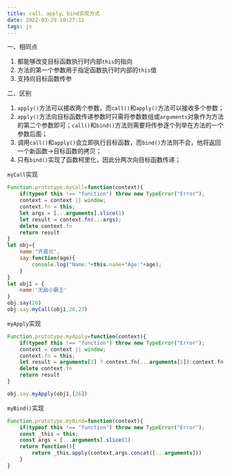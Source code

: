 ```yaml
---
title: call、apply、bind实现方式
date: 2022-03-29 10:27:11
tags: js
---
```


一、相同点

1. 都能够改变目标函数执行时内部`this`的指向
2. 方法的第一个参数用于指定函数执行时内部的`this`值
3. 支持向目标函数传参

二、区别

1. `apply()`方法可以接收两个参数，而`call()`和`apply()`方法可以接收多个参数；
2. `apply()`方法向目标函数传递参数时只需将参数数组或`arguments`对象作为方法的第二个参数即可；`call()`和`bind()`方法则需要将传参逐个列举在方法的一个参数后面；
3. 调用`call()`和`apply()`会立即执行目标函数，而`bind()`方法则不会，他将返回一个新函数->目标函数的拷贝；
4. 只有`bind()`实现了函数柯里化，因此分两次向目标函数传递；

`myCall`实现

```js
Function.prototype.myCall=function(context){
    if(typeof this !== "function") throw new TypeError("Error");
    context = context || window;
    context.fn = this;
    let args = [...arguments].slice(1)
    let result = context.fn(...args);
    delete context.fn
    return result
}
let obj={
    name:"齐震元",
    say:function(age){
        console.log("Name:"+this.name+"Age:"+age);
    }
}
let obj1 = {
    name:'无敌小霸王'
}
obj.say(28)
obj.say.myCall(obj1,26,27)
```

`myApply`实现

```js
Function.prototype.myApply=function(context){
    if(typeof this !== "function") throw new TypeError("Error");
    context = context || window;
    context.fn = this;
    let result = arguments[1] ? context.fn(...arguments[1]):context.fn()
    delete context.fn
    return result
}

obj.say.myApply(obj1,[26])
```

`myBind()`实现

```js
Function.prototype.myBind=function(context){
    if(typeof this !== "function") throw new TypeError("Error");
    const _this = this;
    const args = [...arguments].slice(1)
    return function(){
        return _this.apply(context,args.concat([...arguments]))
    }
}
```

